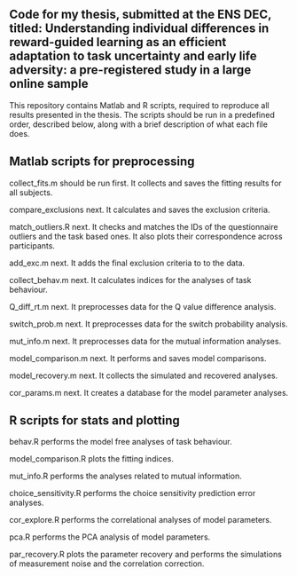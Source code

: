 ## Code for my thesis, submitted at the ENS DEC, titled: Understanding individual differences in reward-guided learning as an efficient adaptation to task uncertainty and early life adversity: a pre-registered study in a large online sample

This repository contains Matlab and R scripts, required to reproduce all results presented in the thesis. The scripts should be run in a predefined order, described below, along with a brief description of what each file does.

## Matlab scripts for preprocessing
collect_fits.m should be run first. It collects and saves the fitting results for all subjects.

compare_exclusions next. It calculates and saves the exclusion criteria.

match_outliers.R next. It checks and matches the IDs of the questionnaire outliers and the task based ones. It also plots their correspondence across participants.

add_exc.m next. It adds the final exclusion criteria to to the data.

collect_behav.m next. It calculates indices for the analyses of task behaviour.

Q_diff_rt.m next. It preprocesses data for the Q value difference analysis.

switch_prob.m next. It preprocesses data for the switch probability analysis.

mut_info.m next. It preprocesses data for the mutual information analyses.

model_comparison.m next. It performs and saves model comparisons.

model_recovery.m next. It collects the simulated and recovered analyses.

cor_params.m next. It creates a database for the model parameter analyses.


## R scripts for stats and plotting

behav.R performs the model free analyses of task behaviour.

model_comparison.R plots the fitting indices.

mut_info.R performs the analyses related to mutual information.

choice_sensitivity.R performs the choice sensitivity prediction error analyses.

cor_explore.R performs the correlational analyses of model parameters.

pca.R performs the PCA analysis of model parameters.

par_recovery.R plots the parameter recovery and performs the simulations of measurement noise and the correlation correction.
